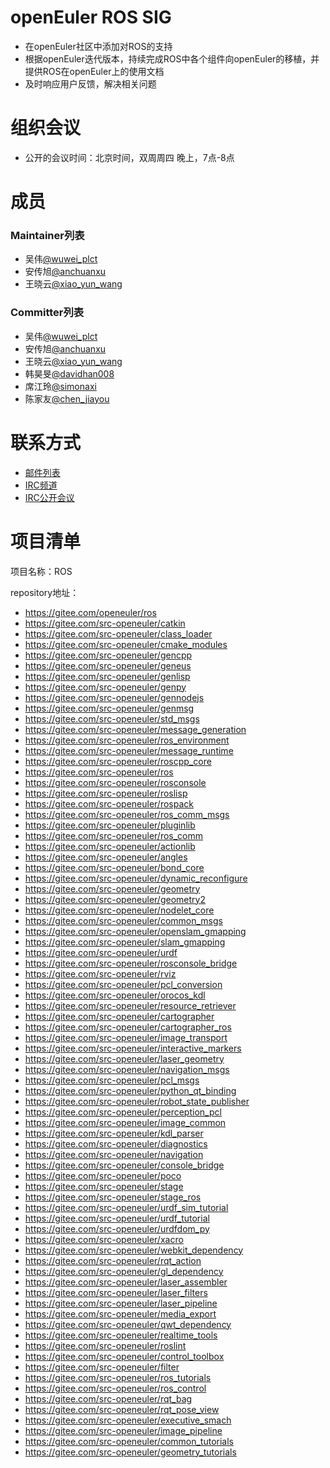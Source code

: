 # openEuler ROS SIG

- 在openEuler社区中添加对ROS的支持
- 根据openEuler迭代版本，持续完成ROS中各个组件向openEuler的移植，并提供ROS在openEuler上的使用文档
- 及时响应用户反馈，解决相关问题


# 组织会议

- 公开的会议时间：北京时间，双周周四 晚上，7点-8点


# 成员

### Maintainer列表

- 吴伟[@wuwei_plct](https://gitee.com/wuwei_plct)
- 安传旭[@anchuanxu](https://gitee.com/anchuanxu)
- 王晓云[@xiao_yun_wang](https://gitee.com/xiao_yun_wang)

### Committer列表

- 吴伟[@wuwei_plct](https://gitee.com/wuwei_plct)
- 安传旭[@anchuanxu](https://gitee.com/anchuanxu)
- 王晓云[@xiao_yun_wang](https://gitee.com/xiao_yun_wang)
- 韩昊旻[@davidhan008](https://gitee.com/davidhan008)
- 席江玲[@simonaxi](https://gitee.com/simonaxi)
- 陈家友[@chen_jiayou](https://gitee.com/chen_jiayou)

# 联系方式

- [邮件列表](dev@openeuler.org)
- [IRC频道](#openeuler-ros)
- [IRC公开会议](#openeuler-meeting)


# 项目清单

项目名称：ROS

repository地址：

- https://gitee.com/openeuler/ros
- https://gitee.com/src-openeuler/catkin
- https://gitee.com/src-openeuler/class_loader
- https://gitee.com/src-openeuler/cmake_modules
- https://gitee.com/src-openeuler/gencpp
- https://gitee.com/src-openeuler/geneus
- https://gitee.com/src-openeuler/genlisp
- https://gitee.com/src-openeuler/genpy
- https://gitee.com/src-openeuler/gennodejs
- https://gitee.com/src-openeuler/genmsg
- https://gitee.com/src-openeuler/std_msgs
- https://gitee.com/src-openeuler/message_generation
- https://gitee.com/src-openeuler/ros_environment
- https://gitee.com/src-openeuler/message_runtime
- https://gitee.com/src-openeuler/roscpp_core
- https://gitee.com/src-openeuler/ros
- https://gitee.com/src-openeuler/rosconsole
- https://gitee.com/src-openeuler/roslisp
- https://gitee.com/src-openeuler/rospack
- https://gitee.com/src-openeuler/ros_comm_msgs
- https://gitee.com/src-openeuler/pluginlib
- https://gitee.com/src-openeuler/ros_comm
- https://gitee.com/src-openeuler/actionlib 
- https://gitee.com/src-openeuler/angles
- https://gitee.com/src-openeuler/bond_core
- https://gitee.com/src-openeuler/dynamic_reconfigure
- https://gitee.com/src-openeuler/geometry
- https://gitee.com/src-openeuler/geometry2
- https://gitee.com/src-openeuler/nodelet_core
- https://gitee.com/src-openeuler/common_msgs
- https://gitee.com/src-openeuler/openslam_gmapping
- https://gitee.com/src-openeuler/slam_gmapping 
- https://gitee.com/src-openeuler/urdf
- https://gitee.com/src-openeuler/rosconsole_bridge
- https://gitee.com/src-openeuler/rviz
- https://gitee.com/src-openeuler/pcl_conversion
- https://gitee.com/src-openeuler/orocos_kdl
- https://gitee.com/src-openeuler/resource_retriever 
- https://gitee.com/src-openeuler/cartographer
- https://gitee.com/src-openeuler/cartographer_ros
- https://gitee.com/src-openeuler/image_transport
- https://gitee.com/src-openeuler/interactive_markers
- https://gitee.com/src-openeuler/laser_geometry
- https://gitee.com/src-openeuler/navigation_msgs
- https://gitee.com/src-openeuler/pcl_msgs
- https://gitee.com/src-openeuler/python_qt_binding
- https://gitee.com/src-openeuler/robot_state_publisher 
- https://gitee.com/src-openeuler/perception_pcl
- https://gitee.com/src-openeuler/image_common
- https://gitee.com/src-openeuler/kdl_parser
- https://gitee.com/src-openeuler/diagnostics
- https://gitee.com/src-openeuler/navigation
- https://gitee.com/src-openeuler/console_bridge
- https://gitee.com/src-openeuler/poco
- https://gitee.com/src-openeuler/stage
- https://gitee.com/src-openeuler/stage_ros
- https://gitee.com/src-openeuler/urdf_sim_tutorial
- https://gitee.com/src-openeuler/urdf_tutorial
- https://gitee.com/src-openeuler/urdfdom_py
- https://gitee.com/src-openeuler/xacro
- https://gitee.com/src-openeuler/webkit_dependency
- https://gitee.com/src-openeuler/rqt_action
- https://gitee.com/src-openeuler/gl_dependency
- https://gitee.com/src-openeuler/laser_assembler
- https://gitee.com/src-openeuler/laser_filters
- https://gitee.com/src-openeuler/laser_pipeline
- https://gitee.com/src-openeuler/media_export
- https://gitee.com/src-openeuler/qwt_dependency
- https://gitee.com/src-openeuler/realtime_tools
- https://gitee.com/src-openeuler/roslint
- https://gitee.com/src-openeuler/control_toolbox
- https://gitee.com/src-openeuler/filter
- https://gitee.com/src-openeuler/ros_tutorials
- https://gitee.com/src-openeuler/ros_control
- https://gitee.com/src-openeuler/rqt_bag
- https://gitee.com/src-openeuler/rqt_pose_view
- https://gitee.com/src-openeuler/executive_smach
- https://gitee.com/src-openeuler/image_pipeline
- https://gitee.com/src-openeuler/common_tutorials
- https://gitee.com/src-openeuler/geometry_tutorials